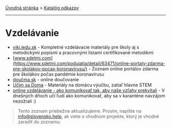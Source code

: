[Úvodná stránka](../) &gt; [Katalóg odkazov](../katalog.md)

***
# Vzdelávanie

* [viki.iedu.sk](https://viki.iedu.sk/resources/browser/verejne) - Kompletné vzdelávacie materiály pre školy aj s metodickými popismi a pracovnými listami certifikované metodikmi
* [www.sdetmi.com](https://www.sdetmi.com/podujatia/detail/63471/online-portaly-zdarma-pre-skolakov-pocas-koronavirusu/) - Zoznam online portálov zdarma pre školákov počas pandémie koronavírusu
* [doučma.sk](https://www.doucma.sk) - online doučovanie
* [Učím sa Doma](https://ucimsadoma.sk/) - Materiály na domácu výučbu, zatiaľ hlavne STEM
* [online vzdelávanie - ako komunikovať tak, aby naše vzťahy prekvitali](https://www.otvorenahra.sk/) - V dnešných dňoch učí ľudí ako komunikovať, aby sa v karanténe navzájom nezožrali :)

> Tento zoznam priebežne aktualizujeme. Prosím, napíšte na info@slovensko.help, ak viete o vhodnom projekte, ktorý je vhodné zaradiť do zoznamu.
